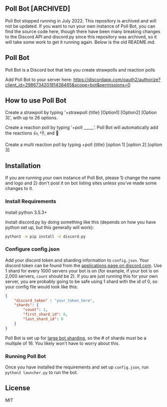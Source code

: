 ## Poll Bot [ARCHIVED]
Poll Bot stopped running in July 2022. This repository is archived and will not be updated. If you want to run your own instance of Poll Bot, you can find the source code here, though there have been many breaking changes to the Discord API and discord.py since this repository was archived, so it will take some work to get it running again. Below is the old README.md.

## Poll Bot

Poll Bot is a Discord bot that lets you create strawpolls and reaction polls

Add Poll Bot to your server here: https://discordapp.com/oauth2/authorize?client_id=298673420181438465&scope=bot&permissions=0

## How to use Poll Bot
Create a strawpoll by typing '+strawpoll {title} [Option1] [Option2] [Option 3]', with up to 26 options.


Create a reaction poll by typing '+poll _____’. Poll Bot will automatically add the reactions 👍, 👎, and 🤷

Create a multi reaction poll by typing +poll {title} [option 1] [option 2] [option 3]

## Installation
If you are running your own instance of Poll Bot, please 1) change the name and logo and 2) don't post it on bot listing sites unless you've made some changes to it.


### Install Requirements
Install python 3.5.3+

Install discord.py by doing something like this (depends on how you have python set up, but this generally will work):

```bash
python3 -m pip install -U discord.py
```

### Configure config.json
Add your discord token and sharding information to `config.json`. Your discord token can be found from the [applications page on discord.com](https://discord.com/developers/applications). Use 1 shard for every 1000 servers your bot is on (for example, if your bot is on 2,000 servers, `count` should be 2). If you are just running this for your own server, you are probably going to be safe using 1 shard with the id of 0, so your config file would look like this: 

```json
{
	"discord_token" : "your_token_here",
    "shards": {
        "count": 1,
        "first_shard_id": 0,
        "last_shard_id": 0
    }
}
```

Poll Bot is set up for [large bot sharding](https://discord.com/developers/docs/topics/gateway#sharding-for-very-large-bots), so the # of shards must be a multiple of 16. You likely won't have to worry about this.

### Running Poll Bot
Once you have installed the requirements and set up `config.json`, run `python3 launcher.py` to run the bot.


## License
MIT
